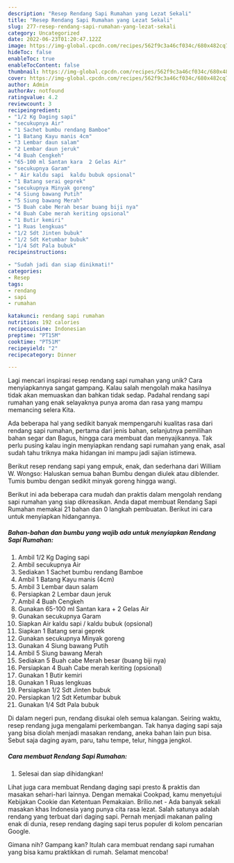 ```yaml
---
description: "Resep Rendang Sapi Rumahan yang Lezat Sekali"
title: "Resep Rendang Sapi Rumahan yang Lezat Sekali"
slug: 277-resep-rendang-sapi-rumahan-yang-lezat-sekali
category: Uncategorized
date: 2022-06-23T01:20:47.122Z
image: https://img-global.cpcdn.com/recipes/562f9c3a46cf034c/680x482cq70/rendang-sapi-rumahan-foto-resep-utama.jpg
hideToc: false
enableToc: true
enableTocContent: false
thumbnail: https://img-global.cpcdn.com/recipes/562f9c3a46cf034c/680x482cq70/rendang-sapi-rumahan-foto-resep-utama.jpg
cover: https://img-global.cpcdn.com/recipes/562f9c3a46cf034c/680x482cq70/rendang-sapi-rumahan-foto-resep-utama.jpg
author: Admin
authorAv: notfound
ratingvalue: 4.2
reviewcount: 3
recipeingredient:
- "1/2 Kg Daging sapi"
- "secukupnya Air"
- "1 Sachet bumbu rendang Bamboe"
- "1 Batang Kayu manis 4cm"
- "3 Lembar daun salam"
- "2 Lembar daun jeruk"
- "4 Buah Cengkeh"
- "65-100 ml Santan kara  2 Gelas Air"
- "secukupnya Garam"
- " Air kaldu sapi  kaldu bubuk opsional"
- "1 Batang serai geprek"
- "secukupnya Minyak goreng"
- "4 Siung bawang Putih"
- "5 Siung bawang Merah"
- "5 Buah cabe Merah besar buang biji nya"
- "4 Buah Cabe merah keriting opsional"
- "1 Butir kemiri"
- "1 Ruas lengkuas"
- "1/2 Sdt Jinten bubuk"
- "1/2 Sdt Ketumbar bubuk"
- "1/4 Sdt Pala bubuk"
recipeinstructions:

- "Sudah jadi dan siap dinikmati!"
categories:
- Resep
tags:
- rendang
- sapi
- rumahan

katakunci: rendang sapi rumahan 
nutrition: 192 calories
recipecuisine: Indonesian
preptime: "PT15M"
cooktime: "PT51M"
recipeyield: "2"
recipecategory: Dinner

---
```





Lagi mencari inspirasi resep rendang sapi rumahan yang unik? Cara menyiapkannya sangat gampang. Kalau salah mengolah maka hasilnya tidak akan memuaskan dan bahkan tidak sedap. Padahal rendang sapi rumahan yang enak selayaknya punya aroma dan rasa yang mampu memancing selera Kita.





Ada beberapa hal yang sedikit banyak mempengaruhi kualitas rasa dari rendang sapi rumahan, pertama dari jenis bahan, selanjutnya pemilihan bahan segar dan Bagus, hingga cara membuat dan menyajikannya. Tak perlu pusing kalau ingin menyiapkan rendang sapi rumahan yang enak,      asal sudah tahu triknya maka hidangan ini mampu jadi sajian istimewa.














Berikut resep rendang sapi yang empuk, enak, dan sederhana dari William W. Wongso: Haluskan semua bahan Bumbu dengan diulek atau diblender. Tumis bumbu dengan sedikit minyak goreng hingga wangi.






Berikut ini ada beberapa cara mudah dan praktis dalam mengolah rendang sapi rumahan yang siap dikreasikan. Anda dapat membuat Rendang Sapi Rumahan memakai 21 bahan dan 0 langkah pembuatan. Berikut ini cara untuk menyiapkan hidangannya.

<!--inarticleads1-->

##### Bahan-bahan dan bumbu yang wajib ada untuk menyiapkan Rendang Sapi Rumahan:

1. Ambil 1/2 Kg Daging sapi
1. Ambil secukupnya Air
1. Sediakan 1 Sachet bumbu rendang Bamboe
1. Ambil 1 Batang Kayu manis (4cm)
1. Ambil 3 Lembar daun salam
1. Persiapkan 2 Lembar daun jeruk
1. Ambil 4 Buah Cengkeh
1. Gunakan 65-100 ml Santan kara + 2 Gelas Air
1. Gunakan secukupnya Garam
1. Siapkan  Air kaldu sapi / kaldu bubuk (opsional)
1. Siapkan 1 Batang serai geprek
1. Gunakan secukupnya Minyak goreng
1. Gunakan 4 Siung bawang Putih
1. Ambil 5 Siung bawang Merah
1. Sediakan 5 Buah cabe Merah besar (buang biji nya)
1. Persiapkan 4 Buah Cabe merah keriting (opsional)
1. Gunakan 1 Butir kemiri
1. Gunakan 1 Ruas lengkuas
1. Persiapkan 1/2 Sdt Jinten bubuk
1. Persiapkan 1/2 Sdt Ketumbar bubuk
1. Gunakan 1/4 Sdt Pala bubuk


Di dalam negeri pun, rendang disukai oleh semua kalangan. Seiring waktu, resep rendang juga mengalami perkembangan. Tak hanya daging sapi saja yang bisa diolah menjadi masakan rendang, aneka bahan lain pun bisa. Sebut saja daging ayam, paru, tahu tempe, telur, hingga jengkol. 

<!--inarticleads2-->

##### Cara membuat Rendang Sapi Rumahan:


1. Selesai dan siap dihidangkan!

Lihat juga cara membuat Rendang daging sapi presto &amp; praktis dan masakan sehari-hari lainnya. Dengan memakai Cookpad, kamu menyetujui Kebijakan Cookie dan Ketentuan Pemakaian. Brilio.net - Ada banyak sekali masakan khas Indonesia yang punya cita rasa lezat. Salah satunya adalah rendang yang terbuat dari daging sapi. Pernah menjadi makanan paling enak di dunia, resep rendang daging sapi terus populer di kolom pencarian Google. 

Gimana nih? Gampang kan? Itulah cara membuat rendang sapi rumahan yang bisa kamu praktikkan di rumah. Selamat mencoba!
